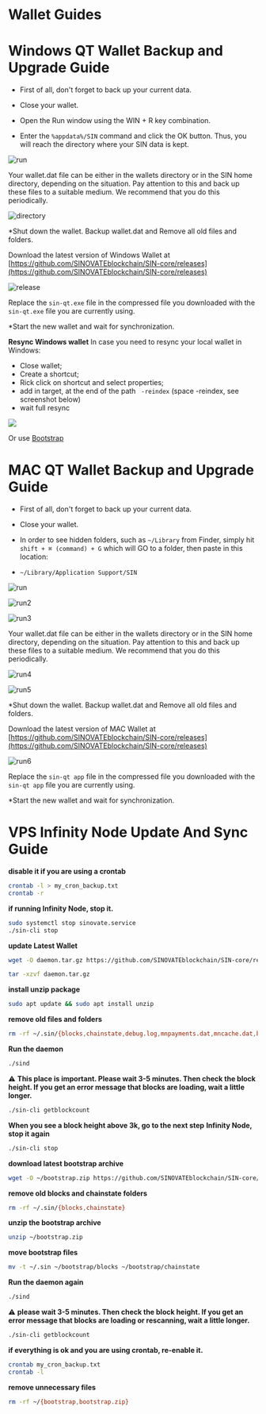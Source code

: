 # Wallet Guides


# Windows QT Wallet Backup and Upgrade Guide

* First of all, don't forget to back up your current data.

* Close your wallet.

* Open the Run window using the WIN + R key combination.


* Enter the `%appdata%/SIN` command and click the OK button. Thus, you will reach the directory where your SIN data is kept.

![run](assets/img/misc/run.png)
 

Your wallet.dat file can be either in the wallets directory or in the SIN home directory, depending on the situation. Pay attention to this and back up these files to a suitable medium. We recommend that you do this periodically.

  
![directory](assets/img/misc/directory.png)

*Shut down the wallet. Backup wallet.dat and Remove all old files and folders. 


Download the latest version of Windows Wallet at [https://github.com/SINOVATEblockchain/SIN-core/releases](https://github.com/SINOVATEblockchain/SIN-core/releases)
 

![release](assets/img/misc/release.png)
  

Replace the `sin-qt.exe` file in the compressed file you downloaded with the `sin-qt.exe` file you are currently using.

*Start the new wallet and wait for synchronization.


**Resync Windows wallet**
In case you need to resync your local wallet in Windows:
* Close wallet;
* Create a shortcut;
* Rick click on shortcut and select properties;
* add in target, at the end of the path ` -reindex` (space -reindex, see screenshot below)
* wait full resync

![](assets/img/misc/win_wallet_reindex.png)

Or use [Bootstrap](https://docs.sinovate.io/#/bootstrap)

# MAC QT Wallet Backup and Upgrade Guide

  

* First of all, don't forget to back up your current data.

* Close your wallet.

* In order to see hidden folders, such as `~/Library` from Finder, simply hit `shift + ⌘ (command) + G` which will GO to a folder, then paste in this location:


* ```~/Library/Application Support/SIN```

![run](assets/img/misc/mac_backup01.png)

![run2](assets/img/misc/mac_backup02.png)

![run3](assets/img/misc/mac_backup03.png)
 

Your wallet.dat file can be either in the wallets directory or in the SIN home directory, depending on the situation. Pay attention to this and back up these files to a suitable medium. We recommend that you do this periodically.

  
![run4](assets/img/misc/mac_backup04.png)

![run5](assets/img/misc/mac_backup05.png)

*Shut down the wallet. Backup wallet.dat and Remove all old files and folders. 


Download the latest version of MAC Wallet at [https://github.com/SINOVATEblockchain/SIN-core/releases](https://github.com/SINOVATEblockchain/SIN-core/releases)
 

![run6](assets/img/misc/mac_backup06.png)
  

Replace the `sin-qt app` file in the compressed file you downloaded with the `sin-qt app` file you are currently using.

*Start the new wallet and wait for synchronization.



# VPS Infinity Node Update And Sync Guide

**disable it if you are using a crontab**
```bash
crontab -l > my_cron_backup.txt
crontab -r
```

**if running Infinity Node, stop it.**
```bash
sudo systemctl stop sinovate.service
./sin-cli stop
```

**update Latest Wallet** 
```bash
wget -O daemon.tar.gz https://github.com/SINOVATEblockchain/SIN-core/releases/latest/download/daemon.tar.gz

tar -xzvf daemon.tar.gz
```
**install unzip package**
```bash
sudo apt update && sudo apt install unzip
```
**remove old files and folders**
```bash
rm -rf ~/.sin/{blocks,chainstate,debug.log,mnpayments.dat,mncache.dat,banlist.dat,peers.dat,netfulfilled.dat,governance.dat,fee_estimates.dat}
```

**Run the daemon**
```bash
./sind
```
:warning: **This place is important. Please wait 3-5 minutes. Then check the block height. If you get an error message that blocks are loading, wait a little longer.**
```bash
./sin-cli getblockcount
```
**When you see a block height above 3k, go to the next step**
**Infinity Node, stop it again**
```bash
./sin-cli stop
```
**download latest bootstrap archive**
```bash
wget -O ~/bootstrap.zip https://github.com/SINOVATEblockchain/SIN-core/releases/latest/download/bootstrap.zip
```
**remove old blocks and chainstate folders**
```bash
rm -rf ~/.sin/{blocks,chainstate}
```
**unzip the bootstrap archive**
```bash
unzip ~/bootstrap.zip
```
**move bootstrap files**
```bash
mv -t ~/.sin ~/bootstrap/blocks ~/bootstrap/chainstate
```
**Run the daemon again**
```bash
./sind
```

:warning: **please wait 3-5 minutes. Then check the block height. If you get an error message that blocks are loading or rescanning, wait a little longer.**
```bash
./sin-cli getblockcount 
```
**if everything is ok and you are using crontab, re-enable it.**
```bash
crontab my_cron_backup.txt
crontab -l
```
**remove unnecessary files**
```bash
rm -rf ~/{bootstrap,bootstrap.zip}
```

